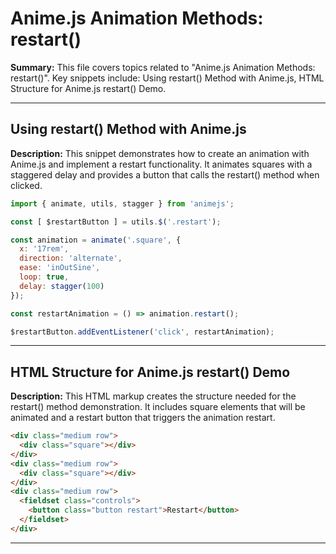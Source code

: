 # Anime.js Animation Methods: restart()

**Summary:** This file covers topics related to "Anime.js Animation Methods: restart()". Key snippets include: Using restart() Method with Anime.js, HTML Structure for Anime.js restart() Demo.

---

## Using restart() Method with Anime.js

**Description:** This snippet demonstrates how to create an animation with Anime.js and implement a restart functionality. It animates squares with a staggered delay and provides a button that calls the restart() method when clicked.

```javascript
import { animate, utils, stagger } from 'animejs';

const [ $restartButton ] = utils.$('.restart');

const animation = animate('.square', {
  x: '17rem',
  direction: 'alternate',
  ease: 'inOutSine',
  loop: true,
  delay: stagger(100)
});

const restartAnimation = () => animation.restart();

$restartButton.addEventListener('click', restartAnimation);
```

---

## HTML Structure for Anime.js restart() Demo

**Description:** This HTML markup creates the structure needed for the restart() method demonstration. It includes square elements that will be animated and a restart button that triggers the animation restart.

```html
<div class="medium row">
  <div class="square"></div>
</div>
<div class="medium row">
  <div class="square"></div>
</div>
<div class="medium row">
  <fieldset class="controls">
    <button class="button restart">Restart</button>
  </fieldset>
</div>
```

---
